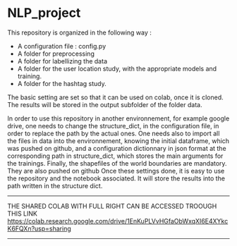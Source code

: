 # NLP_project
This repository is organized in the following way :     
- A configuration file : config.py
- A folder for preprocessing 
- A folder for labellizing the data
- A folder for the user location study, with the appropriate models and training. 
- A folder for the hashtag study. 

The basic setting are set so that it can be used on colab, once it is cloned. The results will be stored in the output subfolder of the folder data.

In order to use this repository in another environnement, for example google drive, one needs to change the structure_dict, in the configuration file, in order to replace the path by the actual ones. 
One needs also to import all the files in data into the environnement, knowing the initial dataframe, which was pushed on github, and a configuration dictionnary in json format at the corresponding path in structure_dict, which stores the main arguments for the trainings.
Finally, the shapefiles of the world boundaries are mandatory. They are also pushed on github
Once these settings done, it is easy to use the repository and the notebook associated. It will store the results into the path written in the structure dict.


************
THE SHARED COLAB WITH FULL RIGHT CAN BE ACCESSED TROOUGH THIS LINK 
https://colab.research.google.com/drive/1EnKuPLVvHGfaObWxqXI6E4XYkcK6FQXn?usp=sharing
**************
